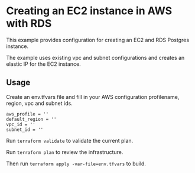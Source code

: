 # Creating an EC2 instance in AWS with RDS

This example provides configuration for creating an EC2 and RDS Postgres instance. <br />

The example uses existing vpc and subnet configurations and creates an elastic IP for the EC2 instance. <br/>

## Usage
Create an env.tfvars file and fill in your AWS configuration profilename, region, vpc and subnet ids.

```
aws_profile = ''
default_region = ''
vpc_id = ''
subnet_id = ''
```

Run `terraform validate` to validate the current plan. <br/>

Run `terraform plan` to review the infrastructure. <br/>

Then run `terraform apply -var-file=env.tfvars` to build.



